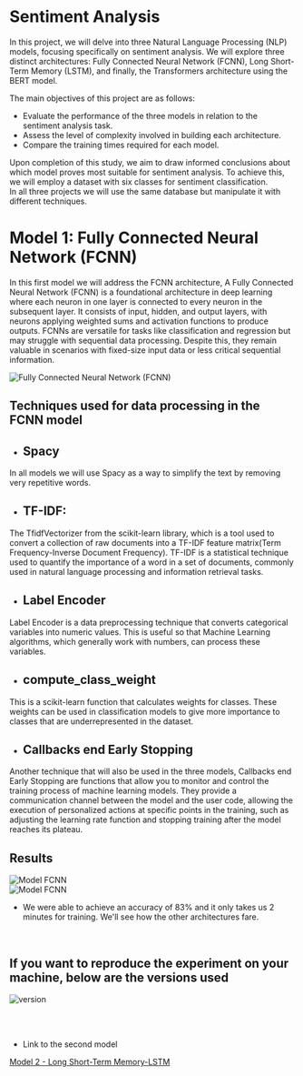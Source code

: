 # Sentiment Analysis


In this project, we will delve into three Natural Language Processing (NLP) models, focusing specifically on sentiment analysis. We will explore three distinct architectures: Fully Connected Neural Network (FCNN), Long Short-Term Memory (LSTM), and finally, the Transformers architecture using the BERT model.

The main objectives of this project are as follows:

- Evaluate the performance of the three models in relation to the sentiment analysis task.
- Assess the level of complexity involved in building each architecture.
- Compare the training times required for each model. 

Upon completion of this study, we aim to draw informed conclusions about which model proves most suitable for sentiment analysis. To achieve this, we will employ a dataset with six classes for sentiment classification.<br>
In all three projects we will use the same database but manipulate it with different techniques.


# Model 1: Fully Connected Neural Network (FCNN)


In this first model we will address the FCNN architecture, A Fully Connected Neural Network (FCNN) is a foundational architecture in deep learning where each neuron in one layer is connected to every neuron in the subsequent layer. It consists of input, hidden, and output layers, with neurons applying weighted sums and activation functions to produce outputs. FCNNs are versatile for tasks like classification and regression but may struggle with sequential data processing. Despite this, they remain valuable in scenarios with fixed-size input data or less critical sequential information.

<img src="https://postimg.cc/vgn5YDYk" alt="Fully Connected Neural Network (FCNN)">

## Techniques used for data processing in the FCNN model

- ## Spacy
In all models we will use Spacy as a way to simplify the text by removing very repetitive words.
- ## TF-IDF:
The TfidfVectorizer from the scikit-learn library, which is a tool used to convert a collection of raw documents into a TF-IDF feature matrix(Term Frequency-Inverse Document Frequency). TF-IDF is a statistical technique used to quantify the importance of a word in a set of documents, commonly used in natural language processing and information retrieval tasks.
- ## Label Encoder
Label Encoder is a data preprocessing technique that converts categorical variables into numeric values. This is useful so that Machine Learning algorithms, which generally work with numbers, can process these variables.
- ## compute_class_weight
This is a scikit-learn function that calculates weights for classes. These weights can be used in classification models to give more importance to classes that are underrepresented in the dataset.
- ## Callbacks end Early Stopping
Another technique that will also be used in the three models, Callbacks end Early Stopping are functions that allow you to monitor and control the training process of machine learning models. They provide a communication channel between the model and the user code, allowing the execution of personalized actions at specific points in the training, such as adjusting the learning rate function and stopping training after the model reaches its plateau.

## Results

<img src="https://cdn.discordapp.com/attachments/809675955689881640/1227716594013175949/result_model_v1.png?ex=6641ceed&is=66407d6d&hm=17a2f4a94d7107643b099b3eefd32d9e1f18777f7cb40d3c3e34324d0f1b297d&" alt="Model FCNN"><br>
<img src="https://cdn.discordapp.com/attachments/809675955689881640/1239270020434100345/image.png?ex=66424fa5&is=6640fe25&hm=04cc587daaa1a2377b557cefdeb5fdafbd6a20b2cae01469fc7b26aa0d0c83c3&" alt="Model FCNN"><br>

- We were able to achieve an accuracy of 83% and it only takes us 2 minutes for training. We'll see how the other architectures fare.

<br>

## If you want to reproduce the experiment on your machine, below are the versions used

<img src="https://cdn.discordapp.com/attachments/809675955689881640/1227734807627173938/image.png?ex=6641dfe4&is=66408e64&hm=0c510b6efb1e5888cedc0f9007bd894c21e9d4534de7322156470703aba210c6&" alt="version"><br>

<br>
<br>


- Link to the second model

<a href="https://github.com/CoyoteColt/Sentiment-Analysis-LSTM">Model 2 - Long Short-Term Memory-LSTM</a>

